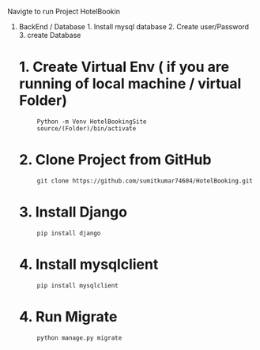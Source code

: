 Navigte to run Project HotelBookin

1. BackEnd / Database
       1. Install mysql database
       2. Create user/Password
       3. create Database

    # 1. Create Virtual Env ( if you are running of local machine / virtual Folder)
            Python -m Venv HotelBookingSite
            source/(Folder)/bin/activate
    # 2. Clone Project from GitHub 
            git clone https://github.com/sumitkumar74604/HotelBooking.git
    # 3. Install Django
            pip install django
    # 4. Install mysqlclient
            pip install mysqlclient
    # 4. Run Migrate
            python manage.py migrate
          
